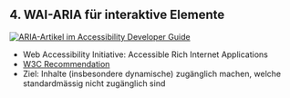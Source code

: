 ## 4. WAI-ARIA für interaktive Elemente

[![ARIA-Artikel im Accessibility Developer Guide](media/aria.png)](https://www.accessibility-developer-guide.com/knowledge/aria/) <!-- .element class="custom-right" -->

- Web Accessibility Initiative: Accessible Rich Internet Applications
- [W3C Recommendation](https://www.w3.org/TR/wai-aria/)
- Ziel: Inhalte (insbesondere dynamische) zugänglich machen, welche standardmässig nicht zugänglich sind
